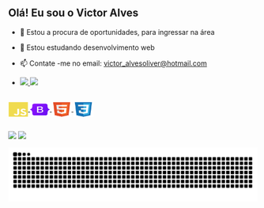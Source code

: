 ## Olá! Eu sou o Victor Alves 


- 🔭 Estou a procura de oportunidades, para ingressar na área
- 🌱 Estou estudando desenvolvimento web
- 📫 Contate -me no email: victor_alvesoliver@hotmail.com

- <div>
    <a href="https://github.com/alvaodev">
    <img height="180em" src="https://github-readme-stats.vercel.app/api?username=alvaodev&show_icons=true&theme=dark&include_all_commits=true&count_private=tru"/>
    <img height="180em" src="https://github-readme-stats.vercel.app/api/top-langs/?username=alvaodev&layout=compact&langs_count=16&theme=dark"/>
</div>

<div style="display: inline_block"><br>
  <img align="center" alt="Alvao-Js" height="30" width="40" src="https://raw.githubusercontent.com/devicons/devicon/master/icons/javascript/javascript-plain.svg">
  <img align="center" alt="Alvao-Bootstrap" height="30" width="40" src="https://raw.githubusercontent.com/devicons/devicon/master/icons/bootstrap/bootstrap-original.svg">
  <img align="center" alt="Alvao-HTML" height="30" width="40" src="https://raw.githubusercontent.com/devicons/devicon/master/icons/html5/html5-original.svg">
  <img align="center" alt="Alvao-CSS" height="30" width="40" src="https://raw.githubusercontent.com/devicons/devicon/master/icons/css3/css3-original.svg">
</div>

##
 
<div> 
  <a href="https://www.instagram.com/viictor.alvess_/" target="_blank"><img src="https://img.shields.io/badge/-Instagram-%23E4405F?style=for-the-badge&logo=instagram&logoColor=white" target="_blank"></a>
  <a href="https://www.linkedin.com/in/victor-alves-oliveira-200a86270/" target="_blank"><img src="https://img.shields.io/badge/-LinkedIn-%230077B5?style=for-the-badge&logo=linkedin&logoColor=white" target="_blank"></a> 

  ![Snake animation](https://github.com/alvaodev/alvaodev/blob/output/github-contribution-grid-snake.svg)
  
</div>
